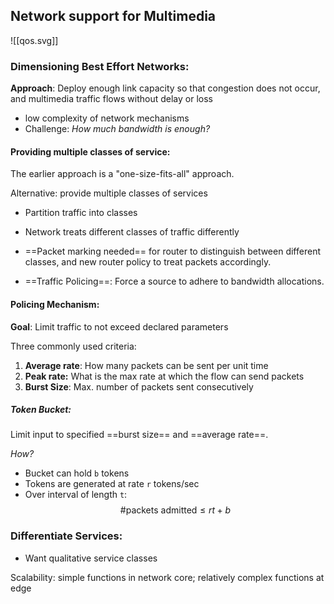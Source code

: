 ## Network support for Multimedia
![[qos.svg]]


### Dimensioning Best Effort Networks:
**Approach**: Deploy enough link capacity so that congestion does not occur, and multimedia traffic flows without delay or loss
- low complexity of network mechanisms
- Challenge: *How much bandwidth is enough?*

#### Providing multiple classes of service:
The earlier approach is a "one-size-fits-all" approach.

Alternative: provide multiple classes of services
- Partition traffic into classes
- Network treats different classes of traffic differently

- ==Packet marking needed== for router to distinguish between different classes, and new router policy to treat packets accordingly.
- ==Traffic Policing==: Force a source to adhere to bandwidth allocations.

#### Policing Mechanism:
**Goal**: Limit traffic to not exceed declared parameters

Three commonly used criteria:
1. **Average rate**: How many packets can be sent per unit time
2. **Peak rate:** What is the max rate at which the flow can send packets
3. **Burst Size**: Max. number of packets sent consecutively

##### Token Bucket:
Limit input to specified ==burst size== and ==average rate==.

*How?*
- Bucket can hold `b` tokens
- Tokens are generated at rate `r` tokens/sec
- Over interval of length `t`:  $$\text{\#packets admitted} \le rt + b $$

### Differentiate Services:
- Want qualitative service classes

Scalability: simple functions in network core; relatively complex functions at edge